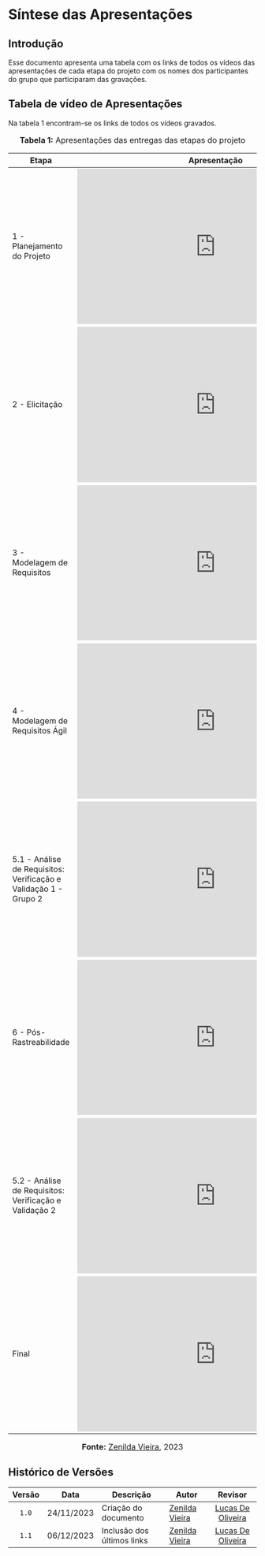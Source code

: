 # Síntese das Apresentações

## Introdução

Esse documento apresenta uma tabela com os links de todos os vídeos das apresentações de cada etapa do projeto com os nomes dos participantes do grupo que participaram das gravações.

## Tabela de vídeo de Apresentações

Na tabela 1 encontram-se os links de todos os vídeos gravados.

<div align="center">
<font size="3"><p style="text-align: center"><b>Tabela 1:</b> Apresentações das entregas das etapas do projeto</p></font>

<table>
  <thead>
    <tr>
      <th>Etapa</th>
      <th>Apresentação</th>
      <th>Participantes</th>
    </tr>
  </thead>
  <tbody>
    <tr>
      <td>1 - Planejamento do Projeto</td>
      <td><iframe width="560" height="315" src="https://www.youtube.com/embed/7r3p0htB4_w" title="Apresentação 1" frameborder="0" allow="accelerometer; autoplay; clipboard-write; encrypted-media; gyroscope; picture-in-picture; web-share" allowfullscreen></iframe></td>
      <td><a href="https://github.com/gabrielrosa09">Gabriel Rosa</a> <br> 
          <a href="https://github.com/GZaranza">Gabriel Zaranza</a> <br> 
          <a href="https://github.com/izabellaalves">Izabella Alves</a> <br> 
          <a href="https://github.com/LucasOliveiraDiasMarquesFerreira">Lucas De Oliveira</a> <br> 
          <a href="https://github.com/lucassouzs">Lucas Ribeiro</a> <br> 
          <a href="https://github.com/Lucas13032003">Lucas Victor</a> <br> 
          <a href="https://github.com/zenildavieira">Zenilda Vieira</a></td>
    </tr>
    <tr>
      <td>2 - Elicitação</td>
      <td><iframe width="560" height="315" src="https://www.youtube.com/embed/kUzoA0GES9s" title="Apresentação 2" frameborder="0" allow="accelerometer; autoplay; clipboard-write; encrypted-media; gyroscope; picture-in-picture" allowfullscreen></iframe></td>
      <td><a href="https://github.com/gabrielrosa09">Gabriel Rosa</a> <br> 
          <a href="https://github.com/GZaranza">Gabriel Zaranza</a> <br> 
          <a href="https://github.com/izabellaalves">Izabella Alves</a> <br> 
          <a href="https://github.com/LucasOliveiraDiasMarquesFerreira">Lucas De Oliveira</a> <br> 
          <a href="https://github.com/lucassouzs">Lucas Ribeiro</a> <br> 
          <a href="https://github.com/Lucas13032003">Lucas Victor</a> <br> 
          <a href="https://github.com/zenildavieira">Zenilda Vieira</a></td>
    </tr>
    <tr>
      <td>3 - Modelagem de Requisitos</td>
      <td><iframe width="560" height="315" src="https://www.youtube.com/embed/eYgq3C7Th1k" title="Apresentação 3" frameborder="0" allow="accelerometer; autoplay; clipboard-write; encrypted-media; gyroscope; picture-in-picture" allowfullscreen></iframe></td>
      <td><a href="https://github.com/gabrielrosa09">Gabriel Rosa</a> <br> 
          <a href="https://github.com/GZaranza">Gabriel Zaranza</a> <br> 
          <a href="https://github.com/izabellaalves">Izabella Alves</a> <br> 
          <a href="https://github.com/LucasOliveiraDiasMarquesFerreira">Lucas De Oliveira</a> <br> 
          <a href="https://github.com/lucassouzs">Lucas Ribeiro</a> <br> 
          <a href="https://github.com/Lucas13032003">Lucas Victor</a> <br> 
          <a href="https://github.com/zenildavieira">Zenilda Vieira</a></td>
    </tr>
    <tr>
      <td>4 - Modelagem de Requisitos Ágil</td>
      <td><iframe width="560" height="315" src="https://www.youtube.com/embed/UudPV_9GbEs" title="Apresentação 4" frameborder="0" allow="accelerometer; autoplay; clipboard-write; encrypted-media; gyroscope; picture-in-picture" allowfullscreen></iframe></td>
      <td><a href="https://github.com/gabrielrosa09">Gabriel Rosa</a> <br> 
          <a href="https://github.com/GZaranza">Gabriel Zaranza</a> <br> 
          <a href="https://github.com/izabellaalves">Izabella Alves</a> <br> 
          <a href="https://github.com/LucasOliveiraDiasMarquesFerreira">Lucas De Oliveira</a> <br> 
          <a href="https://github.com/lucassouzs">Lucas Ribeiro</a> <br> 
          <a href="https://github.com/Lucas13032003">Lucas Victor</a> <br> 
          <a href="https://github.com/zenildavieira">Zenilda Vieira</a></td>
    </tr>
    <tr>
      <td>5.1 - Análise de Requisitos: Verificação e Validação 1 - Grupo 2</td>
      <td><iframe width="560" height="315" src="https://www.youtube.com/embed/35h5spHg0Ls?si=1XBgaaBPUep2kJwa" title="Apresentação 5.1" frameborder="0" allow="accelerometer; autoplay; clipboard-write; encrypted-media; gyroscope; picture-in-picture" allowfullscreen></iframe></td>
      <td><a href="https://github.com/gabrielrosa09">Gabriel Rosa</a> <br> 
          <a href="https://github.com/GZaranza">Gabriel Zaranza</a> <br> 
          <a href="https://github.com/izabellaalves">Izabella Alves</a> <br> 
          <a href="https://github.com/LucasOliveiraDiasMarquesFerreira">Lucas De Oliveira</a> <br> 
          <a href="https://github.com/lucassouzs">Lucas Ribeiro</a> <br> 
          <a href="https://github.com/Lucas13032003">Lucas Victor</a> <br> 
          <a href="https://github.com/zenildavieira">Zenilda Vieira</a></td>
    </tr>
    <tr>
      <td>6 - Pós-Rastreabilidade</td>
      <td><iframe width="560" height="315" src="https://www.youtube.com/embed/TriP4aKu2ZY" title="Apresentação 6" frameborder="0" allow="accelerometer; autoplay; clipboard-write; encrypted-media; gyroscope; picture-in-picture" allowfullscreen></iframe></td>
      <td><a href="https://github.com/gabrielrosa09">Gabriel Rosa</a> <br> 
          <a href="https://github.com/GZaranza">Gabriel Zaranza</a> <br> 
          <a href="https://github.com/izabellaalves">Izabella Alves</a> <br> 
          <a href="https://github.com/LucasOliveiraDiasMarquesFerreira">Lucas De Oliveira</a> <br> 
          <a href="https://github.com/lucassouzs">Lucas Ribeiro</a> <br> 
          <a href="https://github.com/Lucas13032003">Lucas Victor</a> <br> 
          <a href="https://github.com/zenildavieira">Zenilda Vieira</a></td>
    </tr>
    <tr>
      <td>5.2 - Análise de Requisitos: Verificação e Validação 2</td>
      <td><iframe width="560" height="315" src="https://www.youtube.com/embed/TnUnRUaoFik" title="Apresentação 5.2" frameborder="0" allow="accelerometer; autoplay; clipboard-write; encrypted-media; gyroscope; picture-in-picture" allowfullscreen></iframe></td>
      <td><a href="https://github.com/gabrielrosa09">Gabriel Rosa</a> <br> 
          <a href="https://github.com/GZaranza">Gabriel Zaranza</a> <br> 
          <a href="https://github.com/izabellaalves">Izabella Alves</a> <br> 
          <a href="https://github.com/LucasOliveiraDiasMarquesFerreira">Lucas De Oliveira</a> <br> 
          <a href="https://github.com/lucassouzs">Lucas Ribeiro</a> <br> 
          <a href="https://github.com/Lucas13032003">Lucas Victor</a> <br> 
          <a href="https://github.com/zenildavieira">Zenilda Vieira</a></td>
    </tr>
    <tr>
      <td>Final</td>
      <td><iframe width="560" height="315" src="https://www.youtube.com/embed/VdL50AvR_1I" title="Apresentação Final" frameborder="0" allow="accelerometer; autoplay; clipboard-write; encrypted-media; gyroscope; picture-in-picture" allowfullscreen></iframe>
      </td>
      <td><a href="https://github.com/gabrielrosa09">Gabriel Rosa</a> <br> 
          <a href="https://github.com/GZaranza">Gabriel Zaranza</a> <br> 
          <a href="https://github.com/izabellaalves">Izabella Alves</a> <br> 
          <a href="https://github.com/LucasOliveiraDiasMarquesFerreira">Lucas De Oliveira</a> <br> 
          <a href="https://github.com/lucassouzs">Lucas Ribeiro</a> <br> 
          <a href="https://github.com/Lucas13032003">Lucas Victor</a> <br> 
          <a href="https://github.com/zenildavieira">Zenilda Vieira</a></td>
    </tr>
  </tbody>
</table>

<font size="3"><p style="text-align: center"><b>Fonte:</b> <a href="https://github.com/zenildavieira">Zenilda Vieira</a>, 2023</p></font>
</div>

## Histórico de Versões

| Versão | Data   | Descrição     | Autor     |  Revisor        |
| :----: | ------ | ------------- | --------- | :-------------: |
| `1.0`  | 24/11/2023 | Criação do documento | [Zenilda Vieira](https://github.com/zenildavieira)  |  [Lucas De Oliveira](https://github.com/LucasOliveiraDiasMarquesFerreira)  |
| `1.1`  | 06/12/2023 | Inclusão dos últimos links  | [Zenilda Vieira](https://github.com/zenildavieira) |[Lucas De Oliveira](https://github.com/LucasOliveiraDiasMarquesFerreira) |